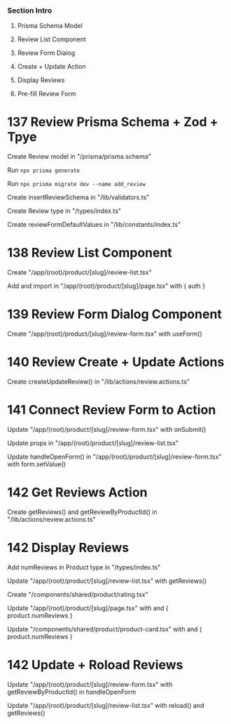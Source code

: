 ### Section Intro

1. Prisma Schema Model

2. Review List Component

3. Review Form Dialog

4. Create + Update Action

5. Display Reviews

6. Pre-fill Review Form


# 137 Review Prisma Schema + Zod + Tpye

Create Review model in "/prisma/prisma.schema"

Run ```npx prisma generate```

Run ```npx prisma migrate dev --name add_review```

Create insertReviewSchema in "/lib/validators.ts"

Create Review type in "/types/index.ts"

Create reviewFormDefaultValues in "/lib/constants/index.ts"


# 138 Review List Component

Create "/app/(root)/product/[slug]/review-list.tsx"

Add and import <ReviewList /> in "/app/(root)/product/[slug]/page.tsx" with { auth }


# 139 Review Form Dialog Component

Create "/app/(root)/product/[slug]/review-form.tsx" with useForm()


# 140 Review Create + Update Actions

Create createUpdateReview() in "/lib/actions/review.actions.ts"


# 141 Connect Review Form to Action

Update "/app/(root)/product/[slug]/review-form.tsx" with onSubmit()

Update <ReviewForm /> props in "/app/(root)/product/[slug]/review-list.tsx"

Update handleOpenForm() in "/app/(root)/product/[slug]/review-form.tsx" with form.setValue()


# 142 Get Reviews Action

Create getReviews() and getReviewByProductId() in "/lib/actions/review.actions.ts"


# 142 Display Reviews

Add numReviews in Product type in "/types/index.ts"

Update "/app/(root)/product/[slug]/review-list.tsx" with getReviews()

Create "/components/shared/product/rating.tsx"

Update "/app/(root)/product/[slug]/page.tsx" with <Rating /> and { product.numReviews }

Update "/components/shared/product/product-card.tsx" with <Rating /> and { product.numReviews }


# 142 Update + Roload Reviews

Update "/app/(root)/product/[slug]/review-form.tsx" with getReviewByProductId() in handleOpenForm

Update "/app/(root)/product/[slug]/review-list.tsx" with reload() and getReviews()
